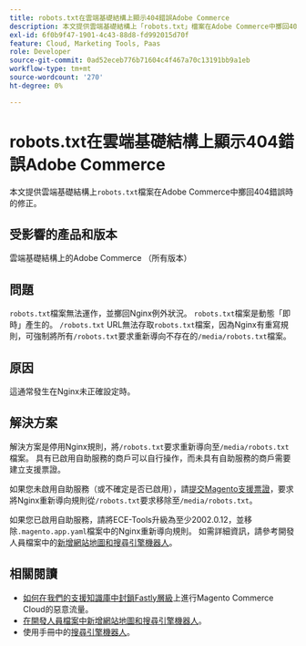 ```yaml
---
title: robots.txt在雲端基礎結構上顯示404錯誤Adobe Commerce
description: 本文提供雲端基礎結構上「robots.txt」檔案在Adobe Commerce中擲回404錯誤時的修正。
exl-id: 6f0b9f47-1901-4c43-88d8-fd992015d70f
feature: Cloud, Marketing Tools, Paas
role: Developer
source-git-commit: 0ad52eceb776b71604c4f467a70c13191bb9a1eb
workflow-type: tm+mt
source-wordcount: '270'
ht-degree: 0%

---
```


# robots.txt在雲端基礎結構上顯示404錯誤Adobe Commerce

本文提供雲端基礎結構上`robots.txt`檔案在Adobe Commerce中擲回404錯誤時的修正。

## 受影響的產品和版本

雲端基礎結構上的Adobe Commerce （所有版本）

## 問題

`robots.txt`檔案無法運作，並擲回Nginx例外狀況。 `robots.txt`檔案是動態「即時」產生的。 `/robots.txt` URL無法存取`robots.txt`檔案，因為Nginx有重寫規則，可強制將所有`/robots.txt`要求重新導向不存在的`/media/robots.txt`檔案。

## 原因

這通常發生在Nginx未正確設定時。

## 解決方案

解決方案是停用Nginx規則，將`/robots.txt`要求重新導向至`/media/robots.txt`檔案。 具有已啟用自助服務的商戶可以自行操作，而未具有自助服務的商戶需要建立支援票證。

如果您未啟用自助服務（或不確定是否已啟用），請[提交Magento支援票證](/help/help-center-guide/help-center/magento-help-center-user-guide.md#submit-ticket)，要求將Nginx重新導向規則從`/robots.txt`要求移除至`/media/robots.txt`。

如果您已啟用自助服務，請將ECE-Tools升級為至少2002.0.12，並移除`.magento.app.yaml`檔案中的Nginx重新導向規則。 如需詳細資訊，請參考開發人員檔案中的[新增網站地圖和搜尋引擎機器人](https://experienceleague.adobe.com/docs/commerce-cloud-service/user-guide/configure-store/robots-sitemap.html)。

## 相關閱讀

* [如何在我們的支援知識庫中封鎖Fastly層級](/help/how-to/general/block-malicious-traffic-for-magento-commerce-on-fastly-level.md)上進行Magento Commerce Cloud的惡意流量。
* [在開發人員檔案中新增網站地圖和搜尋引擎機器人](https://devdocs.magento.com/cloud/trouble/robots-sitemap.html)。
* 使用手冊中的[搜尋引擎機器人](https://experienceleague.adobe.com/docs/commerce-admin/marketing/seo/seo-overview.html#search-engine-robots)。
